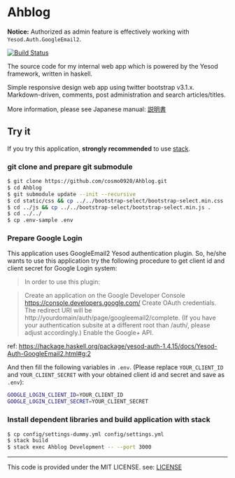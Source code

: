 Ahblog
======

**Notice:** Authorized as admin feature is effectively working with `Yesod.Auth.GoogleEmail2`.

[![Build Status](https://travis-ci.org/cosmo0920/Ahblog.svg?branch=master)](https://travis-ci.org/cosmo0920/Ahblog)

The source code for my internal web app which is powered by the Yesod framework, written in haskell.

Simple responsive design web app using twitter bootstrap v3.1.x. Markdown-driven, comments, post administration and search articles/titles.

More information, please see Japanese manual: [説明書](doc/ja.md)

## Try it

If you try this application, __strongly recommended__ to use [stack](https://github.com/commercialhaskell/stack).

### git clone and prepare git submodule

```bash
$ git clone https://github.com/cosmo0920/Ahblog.git
$ cd Ahblog
$ git submodule update --init --recursive
$ cd static/css && cp ../../bootstrap-select/bootstrap-select.min.css .
$ cd ../js && cp ../../bootstrap-select/bootstrap-select.min.js .
$ cd ../../
$ cp .env-sample .env
```

### Prepare Google Login

This application uses GoogleEmail2 Yesod authentication plugin.
So, he/she wants to use this application try the following procedure to get client id and client secret for Google Login system:

> In order to use this plugin:

>    Create an application on the Google Developer Console https://console.developers.google.com/
>    Create OAuth credentials. The redirect URI will be http://yourdomain/auth/page/googleemail2/complete. (If you have your authentication subsite at a different root than /auth/, please adjust accordingly.)
>    Enable the Google+ API.

ref: https://hackage.haskell.org/package/yesod-auth-1.4.15/docs/Yesod-Auth-GoogleEmail2.html#g:2

And then fill the following variables in `.env`.
(Please replace `YOUR_CLIENT_ID` and `YOUR_CLIENT_SECRET` with your obtained client id and secret and save as `.env`):

```bash
GOOGLE_LOGIN_CLIENT_ID=YOUR_CLIENT_ID
GOOGLE_LOGIN_CLIENT_SECRET=YOUR_CLIENT_SECRET
```

### Install dependent libraries and build application with stack

```bash
$ cp config/settings-dummy.yml config/settings.yml
$ stack build
$ stack exec Ahblog Development -- --port 3000
```

* * * *

This code is provided under the MIT LICENSE. see: [LICENSE](LICENSE)
